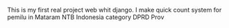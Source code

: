 This is my first real project web whit django.
I make quick count system for pemilu in Mataram NTB Indonesia category DPRD Prov
